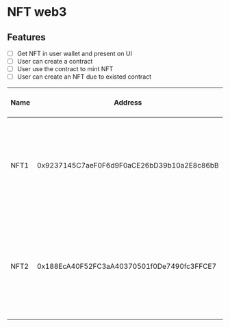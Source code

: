 # NFT web3 

## Features
  - [ ] Get NFT in user wallet and present on UI
  - [ ] User can create a contract
  - [ ] User use the contract to mint NFT
  - [ ] User can create an NFT due to existed contract

| Name | Address                                    | Secret Recovery Phrase                                                           |
| ---- | ------------------------------------------ | -------------------------------------------------------------------------------- |
| NFT1 | 0x9237145C7aeF0F6d9F0aCE26bD39b10a2E8c86bB | crunch snow timber bicycle suspect type light that mirror load bottom honey      |
| NFT2 | 0x188EcA40F52FC3aA40370501f0De7490fc3FFCE7 | hire photo cube brother present fantasy dragon swap concert beyond update orient |